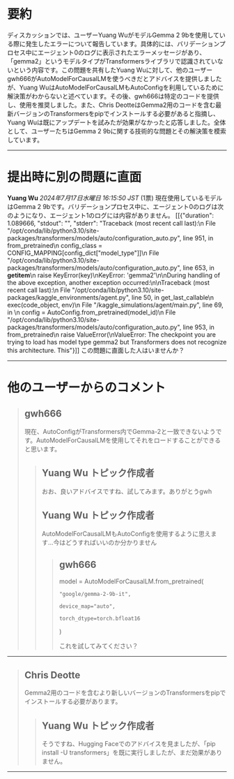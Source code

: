 # 要約 
ディスカッションでは、ユーザーYuang WuがモデルGemma 2 9bを使用している際に発生したエラーについて報告しています。具体的には、バリデーションプロセス中にエージェント0のログに表示されたエラーメッセージがあり、「gemma2」というモデルタイプがTransformersライブラリで認識されていないという内容です。この問題を共有したYuang Wuに対して、他のユーザーgwh666がAutoModelForCausalLMを使うべきだとアドバイスを提供しましたが、Yuang WuはAutoModelForCausalLMもAutoConfigを利用しているために解決策がわからないと述べています。その後、gwh666は特定のコードを提供し、使用を推奨しました。また、Chris DeotteはGemma2用のコードを含む最新バージョンのTransformersをpipでインストールする必要があると指摘し、Yuang Wuは既にアップデートを試みたが効果がなかったと応答しました。全体として、ユーザーたちはGemma 2 9bに関する技術的な問題とその解決策を模索しています。

---
# 提出時に別の問題に直面
**Yuang Wu** *2024年7月17日水曜日 16:15:50 JST* (1票)
現在使用しているモデルはGemma 2 9bです。バリデーションプロセス中に、エージェント0のログは次のようになり、エージェント1のログには内容がありません。
[[{"duration": 1.089666, "stdout": "", "stderr": "Traceback (most recent call last):\n  File \"/opt/conda/lib/python3.10/site-packages/transformers/models/auto/configuration_auto.py\", line 951, in from_pretrained\n    config_class = CONFIG_MAPPING[config_dict[\"model_type\"]]\n  File \"/opt/conda/lib/python3.10/site-packages/transformers/models/auto/configuration_auto.py\", line 653, in __getitem__\n    raise KeyError(key)\nKeyError: 'gemma2'\n\nDuring handling of the above exception, another exception occurred:\n\nTraceback (most recent call last):\n  File \"/opt/conda/lib/python3.10/site-packages/kaggle_environments/agent.py\", line 50, in get_last_callable\n    exec(code_object, env)\n  File \"/kaggle_simulations/agent/main.py\", line 69, in <module>\n    config = AutoConfig.from_pretrained(model_id)\n  File \"/opt/conda/lib/python3.10/site-packages/transformers/models/auto/configuration_auto.py\", line 953, in from_pretrained\n    raise ValueError(\nValueError: The checkpoint you are trying to load has model type gemma2 but Transformers does not recognize this architecture. This"}]]
この問題に直面した人はいませんか？

---
 # 他のユーザーからのコメント
> ## gwh666
> 
> 現在、AutoConfigがTransformers内でGemma-2と一致できないようです。AutoModelForCausalLMを使用してそれをロードすることができると思います。
> 
> 
> > ## Yuang Wu トピック作成者
> > 
> > おお、良いアドバイスですね、試してみます。ありがとうgwh
> > 
> > 
> > 
> > ## Yuang Wu トピック作成者
> > 
> > AutoModelForCausalLMもAutoConfigを使用するように思えます…今はどうすればいいのか分かりません
> > 
> > 
> > > ## gwh666
> > > 
> > > model = AutoModelForCausalLM.from_pretrained(
> > > 
> > >     "google/gemma-2-9b-it",
> > > 
> > >     device_map="auto",
> > > 
> > >     torch_dtype=torch.bfloat16
> > > 
> > > )
> > > 
> > > これを試してみてください？
> > > 
> > > 
---
> ## Chris Deotte
> 
> Gemma2用のコードを含むより新しいバージョンのTransformersをpipでインストールする必要があります。
> 
> 
> > ## Yuang Wu トピック作成者
> > 
> > そうですね、Hugging Faceでのアドバイスを見ましたが、「pip install -U transformers」を既に実行しましたが、まだ効果がありません。
> > 
> > 
---
